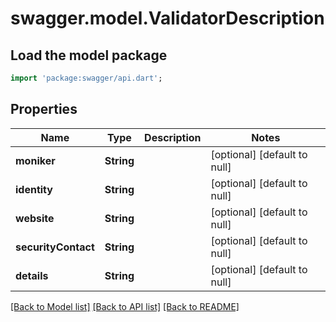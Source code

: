 # swagger.model.ValidatorDescription

## Load the model package
```dart
import 'package:swagger/api.dart';
```

## Properties
Name | Type | Description | Notes
------------ | ------------- | ------------- | -------------
**moniker** | **String** |  | [optional] [default to null]
**identity** | **String** |  | [optional] [default to null]
**website** | **String** |  | [optional] [default to null]
**securityContact** | **String** |  | [optional] [default to null]
**details** | **String** |  | [optional] [default to null]

[[Back to Model list]](../README.md#documentation-for-models) [[Back to API list]](../README.md#documentation-for-api-endpoints) [[Back to README]](../README.md)


